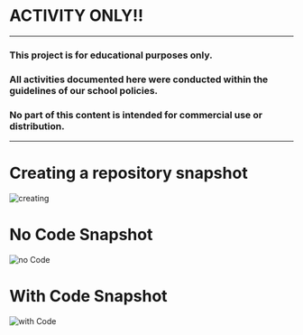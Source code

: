 # ACTIVITY ONLY!!
------------------------------------------------------------------------------------------------
### This project is for educational purposes only.
### All activities documented here were conducted within the guidelines of our school policies.
### No part of this content is intended for commercial use or distribution.
------------------------------------------------------------------------------------------------
# Creating a repository snapshot
![creating](https://github.com/user-attachments/assets/988ef808-349f-4433-a344-9cf92c62c877)
# No Code Snapshot
![no Code](https://github.com/user-attachments/assets/ad4bbc3f-8d6e-4ede-a2da-ab78dd4f9213)
# With Code Snapshot
![with Code](https://github.com/user-attachments/assets/7e66e978-9918-434a-aebb-2d2128bd10c0)
